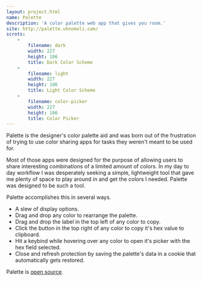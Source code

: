 ```yaml
---
layout: project.html
name: Palette
description: 'A color palette web app that gives you room.'
site: http://palette.uhnomoli.com/
scrots:
    -
        filename: dark
        width: 227
        height: 106
        title: Dark Color Scheme
    -
        filename: light
        width: 227
        height: 106
        title: Light Color Scheme
    -
        filename: color-picker
        width: 227
        height: 106
        title: Color Picker
---
```


Palette is the designer's color palette aid and was born out of the frustration of trying to use color sharing apps for tasks they weren't meant to be used for.

Most of those apps were designed for the purpose of allowing users to share interesting combinations of a limited amount of colors. In my day to day workflow I was desperately seeking a simple, lightweight tool that gave me plenty of space to play around in and get the colors I needed. Palette was designed to be such a tool.

Palette accomplishes this in several ways.

+ A slew of display options.
+ Drag and drop any color to rearrange the palette.
+ Drag and drop the label in the top left of any color to copy.
+ Click the button in the top right of any color to copy it's hex value to clipboard.
+ Hit a keybind while hovering over any color to open it's picker with the hex field selected.
+ Close and refresh protection by saving the palette's data in a cookie that automatically gets restored.

Palette is [open source][source].


[source]: https://github.com/Anomareh/Palette
